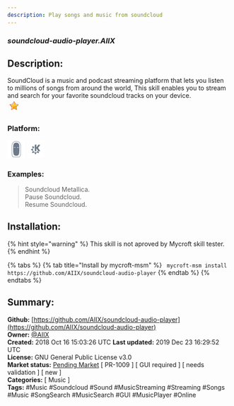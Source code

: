 ```yaml
---
description: Play songs and music from soundcloud
---
```


### _soundcloud-audio-player.AIIX_  
## Description:  
SoundCloud is a music and podcast streaming platform that lets you listen to millions of songs from around the world, This skill enables you to stream and search for your favorite soundcloud tracks on your device.  
![](../.gitbook/assets/star.png)  
### Platform:  
 ![Mark II](../.gitbook/assets/mark-2-icon.png)  ![plasmoid](../.gitbook/assets/kde.png)   
### Examples:  
> Soundcloud Metallica.  
> Pause Soundcloud.  
> Resume Soundcloud.  
  
## Installation:  
{% hint style="warning" %}
This skill is not aproved by Mycroft skill tester.
{% endhint %}
    
{% tabs %}
{% tab title="Install by mycroft-msm" %}
``` mycroft-msm install https://github.com/AIIX/soundcloud-audio-player```
{% endtab %}
  {% endtabs %}
    
## Summary:  
**Github:** [https://github.com/AIIX/soundcloud-audio-player](https://github.com/AIIX/soundcloud-audio-player)  
**Owner:** [@AIIX](https://github.com/AIIX)  
**Created:** 2018 Oct 16 15:03:26 UTC  **Last updated:** 2019 Dec 23 16:29:52 UTC  
**License:** GNU General Public License v3.0  
**Market status:** [Pending Market](https://market.mycroft.ai/skill/) [ PR-1009 ] [ GUI required ] [ needs validation ] [ new ]  
**Categories:** [ Music ]   
**Tags:** \#Music \#Soundcloud \#Sound \#MusicStreaming \#Streaming \#Songs \#Music \#SongSearch \#MusicSearch \#GUI \#MusicPlayer \#Online   
